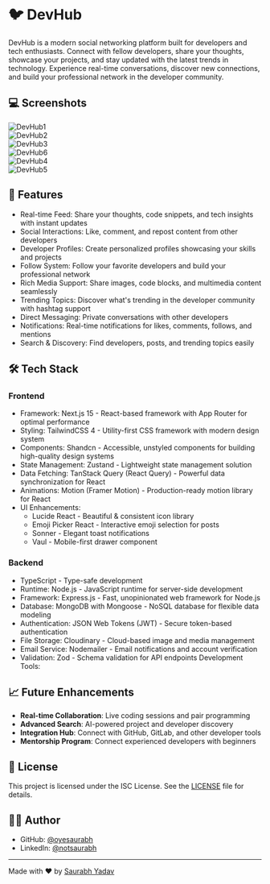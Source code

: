 # 🐦 DevHub

DevHub is a modern social networking platform built for developers and tech enthusiasts. Connect with fellow developers, share your thoughts, showcase your projects, and stay updated with the latest trends in technology. Experience real-time conversations, discover new connections, and build your professional network in the developer community.

## 💻 Screenshots

![DevHub1](https://github.com/user-attachments/assets/d2adb00d-b965-4c9f-afd8-8bcf44edecd5)
<br>
![DevHub2](https://github.com/user-attachments/assets/a9ba0e30-d743-4d09-b39a-2e5b74b55cee)
<br>
![DevHub3](https://github.com/user-attachments/assets/e93c2c30-d054-403f-b60e-d559793af1e0)
<br>
![DevHub6](https://github.com/user-attachments/assets/e144e4cc-850b-4004-9587-7e27eb22b27f)
<br>
![DevHub4](https://github.com/user-attachments/assets/7ea9c72b-cf7d-4170-b57f-81f749485fe8)
<br>
![DevHub5](https://github.com/user-attachments/assets/61a43973-f494-495e-b8fb-c0f39a65a0b1)
<br>

## 🌟 Features

- Real-time Feed: Share your thoughts, code snippets, and tech insights with instant updates
- Social Interactions: Like, comment, and repost content from other developers
- Developer Profiles: Create personalized profiles showcasing your skills and projects
- Follow System: Follow your favorite developers and build your professional network
- Rich Media Support: Share images, code blocks, and multimedia content seamlessly
- Trending Topics: Discover what's trending in the developer community with hashtag support
- Direct Messaging: Private conversations with other developers
- Notifications: Real-time notifications for likes, comments, follows, and mentions
- Search & Discovery: Find developers, posts, and trending topics easily

## 🛠️ Tech Stack

### Frontend

- Framework: Next.js 15 - React-based framework with App Router for optimal performance
- Styling: TailwindCSS 4 - Utility-first CSS framework with modern design system
- Components: Shandcn - Accessible, unstyled components for building high-quality design systems
- State Management: Zustand - Lightweight state management solution
- Data Fetching: TanStack Query (React Query) - Powerful data synchronization for React
- Animations: Motion (Framer Motion) - Production-ready motion library for React
- UI Enhancements:
  - Lucide React - Beautiful & consistent icon library
  - Emoji Picker React - Interactive emoji selection for posts
  - Sonner - Elegant toast notifications
  - Vaul - Mobile-first drawer component

### Backend

- TypeScript - Type-safe development
- Runtime: Node.js - JavaScript runtime for server-side development
- Framework: Express.js - Fast, unopinionated web framework for Node.js
- Database: MongoDB with Mongoose - NoSQL database for flexible data modeling
- Authentication: JSON Web Tokens (JWT) - Secure token-based authentication
- File Storage: Cloudinary - Cloud-based image and media management
- Email Service: Nodemailer - Email notifications and account verification
- Validation: Zod - Schema validation for API endpoints
  Development Tools:

## 📈 Future Enhancements

- **Real-time Collaboration**: Live coding sessions and pair programming
- **Advanced Search**: AI-powered project and developer discovery
- **Integration Hub**: Connect with GitHub, GitLab, and other developer tools
- **Mentorship Program**: Connect experienced developers with beginners

## 📝 License

This project is licensed under the ISC License. See the [LICENSE](./LICENSE) file for details.

## 👨‍💻 Author

- GitHub: [@oyesaurabh](https://github.com/oyesaurabh)
- LinkedIn: [@notsaurabh](https://linkedin.com/in/notsaurabh)

---

Made with ❤️ by [Saurabh Yadav](https://github.com/oyesaurabh)
